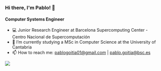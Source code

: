 ### Hi there, I'm Pablo! 👋
#### Computer Systems Engineer

- 💻 Junior Research Engineer at Barcelona Supercomputing Center - Centro Nacional de Supercomputación
- 📖 I’m currently studying a MSc in Computer Science at the University of Cantabria
- 📫 How to reach me: pablogoitia01@gmail.com | pablo.goitia@bsc.es

![](https://github-readme-stats.vercel.app/api/top-langs/?username=pablogoitia&layout=compact&theme=transparent&langs_count=8&exclude_repo=Basys3_Breakout_Game&hide=TSQL)
